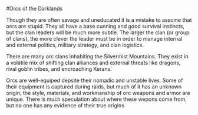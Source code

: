 #Orcs of the Darklands

Though they are often savage and uneducated it is a mistake to assume that orcs are stupid.  They all have a base cunning and good survival instincts, but the clan leaders will be much more subtle.  The larger the clan (or group of clans), the more clever the leader must be in order to manage internal and external politics, military strategy, and clan logistics.

There are many orc clans inhabiting the Silvermist Mountains.  They exist in a volatile mix of shifting clan alliances and external threats like dragons, rival goblin tribes, and encroaching Kerans. 

Orcs are well-equiped depsite their nomadic and unstable lives.  Some of their equipment is captured during raids, but much of it has an unknown origin; the style, materials, and workmanship of orc weapons and armor are unique.  There is much speculation about where these wepons come from, but no one has any evidence of their true origins
